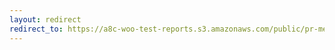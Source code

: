 ```yaml
---
layout: redirect
redirect_to: https://a8c-woo-test-reports.s3.amazonaws.com/public/pr-merge/44234/e2e/index.html
---
```

